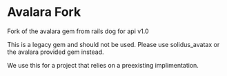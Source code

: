 Avalara Fork
=======

Fork of the avalara gem from rails dog for api v1.0

This is a legacy gem and should not be used. Please use solidus_avatax or the avalara provided gem instead.

We use this for a project that relies on a preexisting implimentation.

